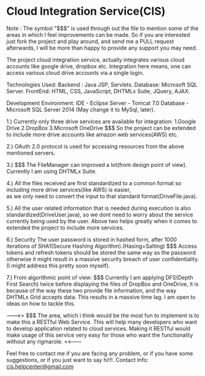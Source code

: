 # Cloud Integration Service(CIS)
Note : The symbol "$$$" is used through out the file to mention some of the areas in which I feel improvements can be made.
So if you are interested just fork the project and play around, and send me a PULL request afterwards, I will be more than happy 
to provide any support you may need.

The project cloud integration service, actually integrates various cloud accounts like google drive, dropbox etc.
Integration here means, one can access various cloud drive accounts via a single login.

Technologies Used:
Backend : Java JSP, Servlets.
Database: Microsoft SQL Server.
FrontEnd: HTML, CSS, JavaScript, DHTMLx Suite, JQuery, AJAX.

Development Environment:
IDE      - Eclipse
Server   - Tomcat 7.0
Database - Microsoft SQL Server 2014  (May change it to MySql, later).

1.)  Currently only three drive services are available for integration:
      1.Google Drive
      2.DropBox
      3.Microsoft OneDrive
    $$$ So the project can be extended to include more drive accounts like amazon web services(AWS) etc.

2.)  OAuth 2.0 protocol is used for accessing resources from the above mentioned servers.

3.)  $$$ The FileManager can improved a lot(from design point of view). Currently I am using DHTMLx Suite.

4.)  All the files received are first standardized to a common format so including more drive services(like AWS) is easier,   
     as we only need to  convert the input to that standard format(DriveFile.java).
     
5.)  All the user related information that is needed during execution is also standardized(DriveUser.java), so we dont need to 
     worry about the service currently being used by the user.
     Above two helps greatly when it comes to extended the project to include more services.
     
6.) Security
     The user password is stored in hashed form, after 1000 iterations of SHA1(Secure Hashing Algorithm).(Hasing+Salting)
     $$$ Access tokens and refresh tokens should be stored the same way as the password otherwise it might result in a massive 
         security breach of user confidentiality.(I might address this pretty soon myself).
         
7.) From algorithmic point of view:
     $$$ Currently I am applying DFS(Depth First Search) twice before displaying the files of DropBox and OneDrive, it is because
     of the way these two provide file information, and the way DHTMLx Grid accepts data. This results in a massive time lag.
     I am open to ideas on how to tackle this.

--->> $$$ The area, which i think would be the most fun to implement is to make this a RESTful Web Service. This will help
          many developers who want to develop application related to cloud services. 
          Making it RESTful would make usage of this service very easy for those who want the functionality without any rigmarole.
          <<---
          
Feel free to contact me if you are facing any problem, or if you have some suggestions, or if you just want to say hi!!!.
Contact Info:
cis.helpcenter@gmail.com
     
